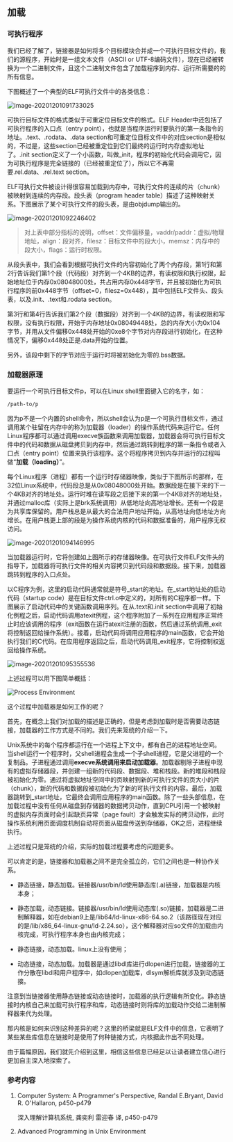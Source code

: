 ## 加载

### 可执行程序

我们已经了解了，链接器是如何将多个目标模块合并成一个可执行目标文件的，我们的源程序，开始时是一组文本文件（ASCII or UTF-8编码文件），现在已经被转换为一个二进制文件，且这个二进制文件包含了加载程序到内存、运行所需要的的所有信息。

下图概述了一个典型的ELF可执行文件中的各类信息：

![image-20201201091733025](assets/image-20201201091733025.png)

可执行目标文件的格式类似于可重定位目标文件的格式。ELF Header中还包括了可执行程序的入口点（entry point），也就是当程序运行时要执行的第一条指令的地址。.text、.rodata、.data section和可重定位目标文件中的对应section是相似的，不过是，这些section已经被重定位到它们最终的运行时内存虚拟地址了。.init section定义了一个小函数，叫做_init，程序的初始化代码会调用它，因为可执行程序是完全链接的（已经被重定位了），所以它不再需要.rel.data、.rel.text section。

ELF可执行文件被设计得很容易加载到内存中，可执行文件的连续的片（chunk）被映射到连续的内存段。段头表（program header table）描述了这种映射关系。下图展示了某个可执行文件的段头表，是由objdump输出的。

![image-20201201092246402](assets/image-20201201092246402.png)

> 对上表中部分指标的说明，offset：文件偏移量，vaddr/paddr：虚拟/物理地址，align：段对齐，filesz：目标文件中的段大小，memsz：内存中的段大小，flags：运行时权限。

从段头表中，我们会看到根据可执行文件的内容初始化了两个内存段，第1行和第2行告诉我们第1个段（代码段）对齐到一个4KB的边界，有读权限和执行权限，起始地址位于内存0x08048000处，共占用内存0x448字节，并且被初始化为可执行程序的前0x448字节（offset=0，filesz=0x448），其中包括ELF文件头、段头表，以及.init、.text和.rodata section。

第3行和第4行告诉我们第2个段（数据段）对齐到一个4KB的边界，有读权限和写权限，没有执行权限，开始于内存地址0x08049448处，总的内存大小为0x104字节，并用从文件偏移0x448处开始的0xe8个字节对内存段进行初始化，在这种情况下，偏移0x448处正是.data开始的位置。

另外，该段中剩下的字节对应于运行时将被初始化为零的.bss数据。

### 加载器原理

要运行一个可执行目标文件p，可以在Linux shell里面键入它的名字，如：

```bash
/path-to/p
```

因为p不是一个内置的shell命令，所以shell会认为p是一个可执行目标文件，通过调用某个驻留在内存中的称为加载器（loader）的操作系统代码来运行它。任何Linux程序都可以通过调用execve族函数来调用加载器，加载器会将可执行目标文件中的代码和数据从磁盘拷贝到内存中，然后通过跳转到程序的第一条指令或者入口点（entry point）位置来执行该程序。这个将程序拷贝到内存并运行的过程叫做“**加载（loading）**”。

每个Linux程序（进程）都有一个运行时存储器映像，类似于下图所示的那样，在32位Linux系统中，代码段总是从0x08048000处开始。数据段是在接下来的下一个4KB对齐的地址处。运行时堆在读写段之后接下来的第一个4KB对齐的地址处，并通过malloc库（实际上是brk系统调用）从低地址向高地址增长。还有一个段是为共享库保留的。用户栈总是从最大的合法用户地址开始，从高地址向低地址方向增长。在用户栈更上部的段是为操作系统内核的代码和数据准备的，用户程序无权访问。

![image-20201201094146995](assets/image-20201201094146995.png)

当加载器运行时，它将创建如上图所示的存储器映像。在可执行文件ELF文件头的指导下，加载器将可执行文件的相关内容拷贝到代码段和数据段。接下来，加载器跳转到程序的入口点处。

以C程序为例，这里的启动代码通常就是符号_start的地址。在\_start地址处的启动代码（startup code）是在目标文件ctrl.o中定义的，对所有的C程序都一样。下图展示了启动代码中的关键函数调用序列。在从.text和.init section中调用了初始化例程之后，启动代码调用atexit例程，这个程序附加了一系列在应用程序正常终止时应该调用的程序（exit函数在运行atexit注册的函数，然后通过系统调用\_exit将控制返回给操作系统）。接着，启动代码将调用应用程序的main函数，它会开始执行我们的C代码。在应用程序返回之后，启动代码调用\_exit程序，它将控制权返回给操作系统。

![image-20201201095355536](assets/image-20201201095355536.png)

上述过程可以用下图简单概括：

![Process Environment](assets/fig7_2.gif)

这个过程中加载器是如何工作的呢？

首先，在概念上我们对加载的描述是正确的，但是考虑到加载时是否需要动态链接，加载器的工作方式是不同的。我们先来笼统的介绍一下。

Unix系统中的每个程序都运行在一个进程上下文中，都有自己的进程地址空间。当shell运行一个程序时，父shell进程会生成一个子shell进程，它是父进程的一个复制品。子进程通过调用**execve系统调用来启动加载器**。加载器剔除子进程中现有的虚拟存储器段，并创建一组新的代码段、数据段、堆和栈段。新的堆段和栈段被初始化为零。通过将虚拟地址空间中的页映射到新的可执行文件的页大小的片（chunk），新的代码和数据段被初始化为了新的可执行文件的内容。最后，加载器跳转到_start地址，它最终会调用应用程序的main函数。除了一些头部信息，在加载过程中没有任何从磁盘到存储器的数据拷贝动作，直到CPU引用一个被映射的虚拟内存页面时会引起缺页异常（page fault）才会触发实际的拷贝动作，此时操作系统利用页面调度机制自动将页面从磁盘传送到存储器，OK之后，进程继续执行。

上述过程只是笼统的介绍，实际的加载过程要考虑的问题更多。

可以肯定的是，链接器和加载器之间不是完全孤立的，它们之间也是一种协作关系。

- 静态链接，静态加载。链接器/usr/bin/ld使用静态库(.a)链接，加载器是内核本身；

- 静态加载，动态链接。链接器/usr/bin/ld使用动态库(.so)链接，加载器是二进制解释器，如在debian9上是/lib64/ld-linux-x86-64.so.2（该路径现在对应的是/lib/x86_64-linux-gnu/ld-2.24.so），这个解释器对应so文件的加载由内核完成，可执行程序本身也由内核完成；

- 静态链接，动态加载。linux上没有使用；

- 动态链接，动态加载。加载器是通过libdl库进行dlopen进行加载，链接器的工作分散在libdl和用户程序中，如dlopen加载库，dlsym解析库就涉及到动态链接。

注意到当链接器使用静态链接或动态链接时，加载器的执行逻辑有所变化。静态链接时内核自己来加载可执行程序和库，动态链接时则将库的加载动作交给二进制解释器来代为处理。

那内核是如何来识别这种差异的呢？这里的桥梁就是ELF文件中的信息，它表明了某些某些库信息在链接时是使用了何种链接方式，内核据此作出不同处理。

由于篇幅原因，我们就先介绍到这里，相信这些信息已经足以让读者建立信心进行更加自主深入地探索了。

### 参考内容

1. Computer System: A Programmer's Perspective, Randal E.Bryant, David R. O'Hallaron, p450-p479

   深入理解计算机系统, 龚奕利 雷迎春 译, p450-p479

2. Advanced Programming in Unix Environment

